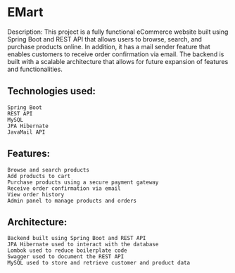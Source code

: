 # EMart
Description: This project is a fully functional eCommerce website built using Spring Boot and REST API that allows users to browse, search, and purchase products online. In addition, it has a mail sender feature that enables customers to receive order confirmation via email. The backend is built with a scalable architecture that allows for future expansion of features and functionalities.

## Technologies used:

```
Spring Boot
REST API
MySQL
JPA Hibernate
JavaMail API
```

## Features:

```
Browse and search products
Add products to cart
Purchase products using a secure payment gateway
Receive order confirmation via email
View order history
Admin panel to manage products and orders
```

## Architecture:
```
Backend built using Spring Boot and REST API
JPA Hibernate used to interact with the database
Lombok used to reduce boilerplate code
Swagger used to document the REST API
MySQL used to store and retrieve customer and product data
```
